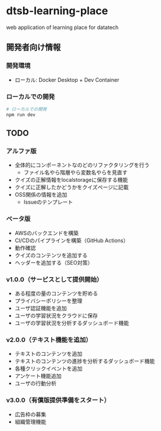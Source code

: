 # dtsb-learning-place
web application of learning place for datatech

## 開発者向け情報

### 開発環境

- ローカル: Docker Desktop + Dev Container

### ローカルでの開発

```bash
# ローカルでの開発
npm run dev
```

## TODO

### アルファ版

- 全体的にコンポーネントなのどのリファクタリングを行う
  - ファイル名やら階層やら変数名やらを見直す
- クイズの正解情報をlocalstorageに保存する機能
- クイズに正解したかどうかをクイズページに記載
- OSS関係の情報を追加
  - Issueのテンプレート

### ベータ版

- AWSのバックエンドを構築
- CI/CDのパイプラインを構築（GitHub Actions）
- 動作確認
- クイズのコンテンツを追加する
- ヘッダーを追加する（SEO対策）


### v1.0.0（サービスとして提供開始）

- ある程度の量のコンテンツを貯める
- プライバシーポリシーを整理
- ユーザ認証機能を追加
- ユーザの学習状況をクラウドに保存
- ユーザの学習状況を分析するダッシュボード機能


### v2.0.0（テキスト機能を追加）

- テキストのコンテンツを追加
- テキストのコンテンツの進捗を分析するダッシュボード機能
- 各種クリックイベントを追加
- アンケート機能追加
- ユーザの行動分析


### v3.0.0（有償版提供準備をスタート）

- 広告枠の募集
- 組織管理機能



